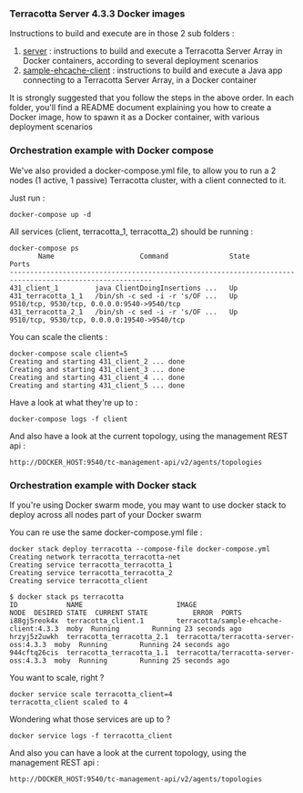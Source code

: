 ### Terracotta Server 4.3.3 Docker images
Instructions to build and execute are in those 2 sub folders :

 1. [server](/server/) : instructions to build and execute a Terracotta Server Array in Docker containers, according to several deployment scenarios
 2. [sample-ehcache-client](sample-ehcache-client) : instructions to build and execute a Java app connecting to a Terracotta Server Array, in a Docker container

It is strongly suggested that you follow the steps in the above order.
In each folder, you'll find a README document explaining you how to create a Docker image, how to spawn it as a Docker container, with various deployment scenarios

### Orchestration example with Docker compose

We've also provided a docker-compose.yml file, to allow you to run a 2 nodes (1 active, 1 passive) Terracotta cluster, with a client connected to it.

Just run :

    docker-compose up -d
    
All services (client, terracotta_1, terracotta_2) should be running :
   
    docker-compose ps
           Name                     Command               State                      Ports                    
    ---------------------------------------------------------------------------------------------------------
    431_client_1         java ClientDoingInsertions ...   Up                                                  
    431_terracotta_1_1   /bin/sh -c sed -i -r 's/OF ...   Up      9510/tcp, 9530/tcp, 0.0.0.0:9540->9540/tcp  
    431_terracotta_2_1   /bin/sh -c sed -i -r 's/OF ...   Up      9510/tcp, 9530/tcp, 0.0.0.0:19540->9540/tcp 

You can scale the clients :

    docker-compose scale client=5
    Creating and starting 431_client_2 ... done
    Creating and starting 431_client_3 ... done
    Creating and starting 431_client_4 ... done
    Creating and starting 431_client_5 ... done
    
Have a look at what they're up to :

    docker-compose logs -f client
    
And also have a look at the current topology, using the management REST api :

    http://DOCKER_HOST:9540/tc-management-api/v2/agents/topologies
    
    
### Orchestration example with Docker stack

If you're using Docker swarm mode, you may want to use docker stack to deploy across all nodes part of your Docker swarm

You can re use the same docker-compose.yml file :

    docker stack deploy terracotta --compose-file docker-compose.yml
    Creating network terracotta_terracotta-net
    Creating service terracotta_terracotta_1
    Creating service terracotta_terracotta_2
    Creating service terracotta_client

    $ docker stack ps terracotta
    ID            NAME                       IMAGE                                   NODE  DESIRED STATE  CURRENT STATE           ERROR  PORTS
    i88gj5reok4x  terracotta_client.1        terracotta/sample-ehcache-client:4.3.3  moby  Running        Running 23 seconds ago         
    hrzyj5z2uwkh  terracotta_terracotta_2.1  terracotta/terracotta-server-oss:4.3.3  moby  Running        Running 24 seconds ago         
    944cftq26cis  terracotta_terracotta_1.1  terracotta/terracotta-server-oss:4.3.3  moby  Running        Running 25 seconds ago      

You want to scale, right ? 

    docker service scale terracotta_client=4
    terracotta_client scaled to 4

Wondering what those services are up to ?

    docker service logs -f terracotta_client
    
And also you can have a look at the current topology, using the management REST api :

    http://DOCKER_HOST:9540/tc-management-api/v2/agents/topologies
    
    
     